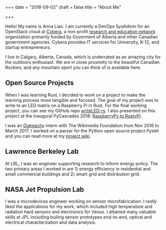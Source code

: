 +++
date = "2018-09-02"
draft = false
title = "About Me"

+++

Hello! My name is Anna Liao. I am currently a DevOps SysAdmin for an OpenStack cloud at [Cybera](http://www.cybera.ca/), a non-profit [research and education network](https://en.wikipedia.org/wiki/National_research_and_education_network) organization primarily funded by Goverment of Alberta and other Canadian government agencies. Cybera provides IT services for University, K-12, and startup entrepreneurs.

I live in Calgary, Alberta, Canada, which is underrated as an amazing city for the outdoors enthusiast. We are in close proximity to the beautiful Canadian Rockies, and any mountain sport you can think of is available here.

## Open Source Projects

When I was learning Rust, I decided to work on a project to make the learning process more tangible and focused. The goal of my project was to write to an LED matrix on a Raspberry Pi in Rust. For the final working project, you can see my GitHub repo [writeLED-rs](https://github.com/anna-liao/writeLED-rs). I also presented on this project at the inaugural PyCascades 2018: [RaspberryPy to RustyPi](https://www.slideshare.net/secret/lUQ7YxnKo6C8Od).

I was an [Outreachy](https://www.outreachy.org/) intern with The Wikimedia Foundation from Nov 2016 to March 2017. I worked on a parser for the Python open source project Pyslet and you can read more at my [project wiki](https://github.com/anna-liao/pyslet/wiki).

## Lawrence Berkeley Lab

At LBL, I was an engineer supporting research to inform energy policy. The two primary areas I worked in are 1) energy efficiency in residential and small commercial buildings and 2) smart grid and distribution grid.

## NASA Jet Propulsion Lab

I was a microdevices engineer working on sensor microfabrication. I _really_ liked the applications for my work, which included high temperature and radiation hard sensors and electronics for Venus. I attained many valuable skills at JPL including builing sensor prototypes end-to-end, optical and electrical characterization and data analysis.